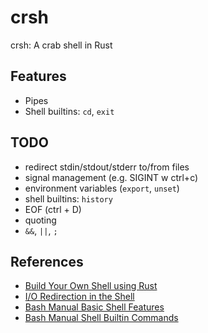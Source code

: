 # crsh
crsh: A crab shell in Rust


## Features
- Pipes
- Shell builtins: `cd`, `exit` 

## TODO
- redirect stdin/stdout/stderr to/from files
- signal management (e.g. SIGINT w ctrl+c)
- environment variables (`export`, `unset`)
- shell builtins: `history`
- EOF (ctrl + D)
- quoting
- `&&`, `||`, `;`

## References
- [Build Your Own Shell using Rust](https://www.joshmcguigan.com/blog/build-your-own-shell-rust/)
- [I/O Redirection in the Shell](https://thoughtbot.com/blog/input-output-redirection-in-the-shell)
- [Bash Manual Basic Shell Features](https://www.gnu.org/software/bash/manual/html_node/Basic-Shell-Features.html#Basic-Shell-Features)
- [Bash Manual Shell Builtin Commands](https://www.gnu.org/software/bash/manual/html_node/Shell-Builtin-Commands.html)
